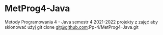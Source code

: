 # MetProg4-Java
Metody Programowania 4 - Java
semestr 4 2021-2022
projekty z zajęć
aby sklonować użyj git clone git@github.com:Pp-4/MetProg4-Java.git
